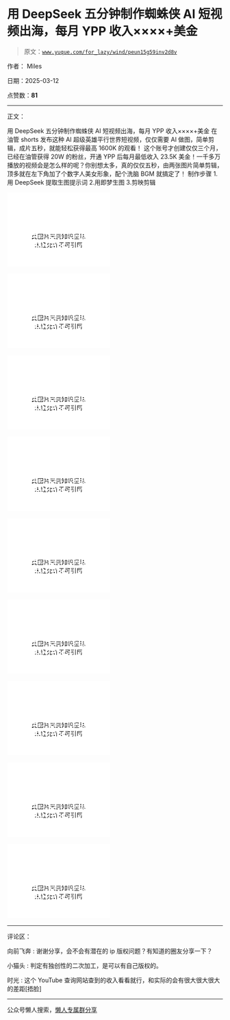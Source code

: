 # 用 DeepSeek 五分钟制作蜘蛛侠 AI 短视频出海，每月 YPP 收入××××+美金

> 原文：[`www.yuque.com/for_lazy/wind/peun15g59inv2d8v`](https://www.yuque.com/for_lazy/wind/peun15g59inv2d8v)

作者： Miles

日期：2025-03-12

点赞数：**81**

* * *

正文：

用 DeepSeek 五分钟制作蜘蛛侠 AI 短视频出海，每月 YPP 收入××××+美金
在油管 shorts 发布这种 AI 超级英雄平行世界短视频，仅仅需要 AI 做图，简单剪辑，成片五秒，就能轻松获得最高 1600K 的观看！
这个账号才创建仅仅三个月，已经在油管获得 20W 的粉丝，开通 YPP 后每月最低收入 23.5K 美金！一千多万播放的视频会是怎么样的呢？你别想太多，真的仅仅五秒，由两张图片简单剪辑，顶多就在左下角加了个数字人美女形象，配个洗脑 BGM 就搞定了！
制作步骤 1.用 DeepSeek 提取生图提示词 2.用即梦生图 3.剪映剪辑

![](img/8388fe3b842fdf8daf4461c556041003.png "None")

![](img/1dd8fe151acde0b1ed2d0b4f72b9628d.png "None")

![](img/48b6759e6f6d878800466606fbff3a77.png "None")

![](img/9f9c349408e04be752bcd878b50eacae.png "None")

![](img/e72009ff4378ef62eb1252134906d01d.png "None")

![](img/91aab2d0936218d41145abd129ef4bbc.png "None")

![](img/351f3185db6b693d47fa06080e717e1d.png "None")

![](img/99d6cb50019a4d83749690d910e4161f.png "None")

![](img/b8fead841234f5d4f5e9ac9e2aad7bd9.png "None")

* * *

评论区：

向前飞奔 : 谢谢分享，会不会有潜在的 ip 版权问题？有知道的圈友分享一下？

小猫头 : 判定有独创性的二次加工，是可以有自己版权的。

时光 : 这个 YouTube 查询网站查到的收入看看就行，和实际的会有很大很大很大的差距[捂脸]

* * *

公众号懒人搜索，[懒人专属群分享](https://lazybook.fun/#/blog/group)